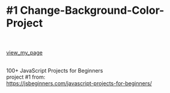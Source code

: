 # #1 Change-Background-Color-Project<br><br>
[view_my_page](https://codepen.io/konradszymanski/pen/oNXPJzm)
<br><br>

100+ JavaScript Projects for Beginners<br>
project #1 from:<br>
https://jsbeginners.com/javascript-projects-for-beginners/<br>

